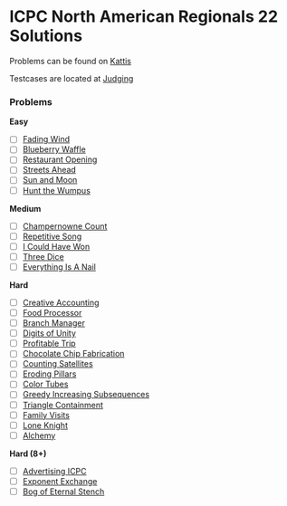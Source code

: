 # ICPC North American Regionals 22 Solutions

Problems can be found on [Kattis](https://open.kattis.com/problem-sources/2022%20ICPC%20North%20America%20Regional%20Programming%20Contests%20%28February%2025%2C%202023%29)

Testcases are located at [Judging](http://serjudging.vanb.org/?cat=44)

### Problems

**Easy**

- [ ] [Fading Wind](https://open.kattis.com/problems/fadingwind)
- [ ] [Blueberry Waffle](https://open.kattis.com/problems/blueberrywaffle)
- [ ] [Restaurant Opening](https://open.kattis.com/problems/restaurantopening)
- [ ] [Streets Ahead](https://open.kattis.com/problems/streetsahead)
- [ ] [Sun and Moon](https://open.kattis.com/problems/sunandmoon)
- [ ] [Hunt the Wumpus](https://open.kattis.com/problems/huntthewumpus)

**Medium**

- [ ] [Champernowne Count](https://open.kattis.com/problems/champernownecount)
- [ ] [Repetitive Song](https://open.kattis.com/problems/repetitivesong)
- [ ] [I Could Have Won](https://open.kattis.com/problems/icouldhavewon)
- [ ] [Three Dice](https://open.kattis.com/problems/threedice)
- [ ] [Everything Is A Nail](https://open.kattis.com/problems/everythingisanail)

**Hard**

- [ ] [Creative Accounting](https://open.kattis.com/problems/creativeaccounting)
- [ ] [Food Processor](https://open.kattis.com/problems/foodprocessor)
- [ ] [Branch Manager](https://open.kattis.com/problems/branchmanager)
- [ ] [Digits of Unity](https://open.kattis.com/problems/digitsofunity)
- [ ] [Profitable Trip](https://open.kattis.com/problems/profitabletrip)
- [ ] [Chocolate Chip Fabrication](https://open.kattis.com/problems/chocolatechipfabrication)
- [ ] [Counting Satellites](https://open.kattis.com/problems/countingsatellites)
- [ ] [Eroding Pillars](https://open.kattis.com/problems/erodingpillars)
- [ ] [Color Tubes](https://open.kattis.com/problems/colortubes)
- [ ] [Greedy Increasing Subsequences](https://open.kattis.com/problems/greedyincreasingsubsequences)
- [ ] [Triangle Containment](https://open.kattis.com/problems/trianglecontainment)
- [ ] [Family Visits](https://open.kattis.com/problems/familyvisits)
- [ ] [Lone Knight](https://open.kattis.com/problems/loneknight)
- [ ] [Alchemy](https://open.kattis.com/problems/alchemy2)

**Hard (8+)**

- [ ] [Advertising ICPC](https://open.kattis.com/problems/advertisingicpc)
- [ ] [Exponent Exchange](https://open.kattis.com/problems/exponentexchange)
- [ ] [Bog of Eternal Stench](https://open.kattis.com/problems/bogofeternalstench)
